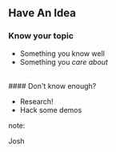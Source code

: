 ## Have An Idea

### Know your topic

* Something you know well
* Something you _care about_

<br />
#### Don't know enough?

* Research!
* Hack some demos

note:

Josh

